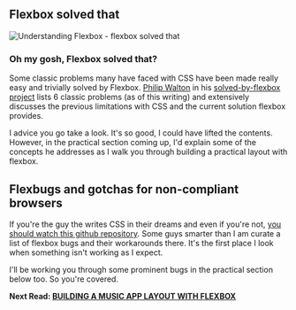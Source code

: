 ## Flexbox solved that

![Understanding Flexbox - flexbox solved that](http://i.imgur.com/nPq92Jm.jpg)

### Oh my gosh, Flexbox solved that?
Some classic problems many have faced with CSS have been made really easy and trivially solved by Flexbox.
[Philip Walton](https://philipwalton.com/) in his [solved-by-flexbox project](https://github.com/philipwalton/solved-by-flexbox) lists 6 classic problems (as of this writing) and extensively discusses the previous limitations with CSS and the current solution flexbox provides.

I advice you go take a look. It's so good, I could have lifted the contents. However, in the practical section coming up, I'd explain some of the concepts he addresses as I walk you through building a practical layout with flexbox.

## Flexbugs and gotchas for non-compliant browsers
If you're the guy the writes CSS in their dreams and even if you're not, [you should watch this github repository](https://github.com/philipwalton/flexbugs). Some guys smarter than I am curate a list of flexbox bugs and their workarounds there. It's the first place I look when something isn't working as I expect.

I'll be working you through some prominent bugs in the practical section below too. So you're covered.


**Next Read: [BUILDING A MUSIC APP LAYOUT WITH FLEXBOX](https://github.com/ohansemmanuel/Understanding-Flexbox/blob/master/08.%20Building%20a%20Music%20app%20Layout%20with%20Flexbox/readme.md)**
